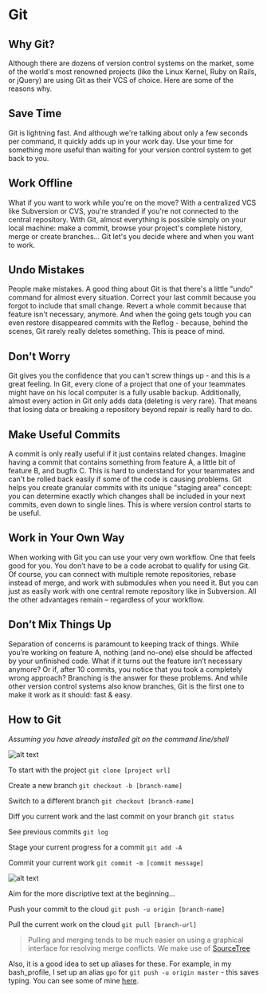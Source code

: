 # Git

## Why Git?

Although there are dozens of version control systems on the market, some of the world's most renowned projects (like the Linux Kernel, Ruby on Rails, or jQuery) are using Git as their VCS of choice. Here are some of the reasons why.

## Save Time

Git is lightning fast. And although we're talking about only a few seconds per command, it quickly adds up in your work day. Use your time for something more useful than waiting for your version control system to get back to you.

## Work Offline

What if you want to work while you're on the move? With a centralized VCS like Subversion or CVS, you're stranded if you're not connected to the central repository. With Git, almost everything is possible simply on your local machine: make a commit, browse your project's complete history, merge or create branches... Git let's you decide where and when you want to work.

## Undo Mistakes

People make mistakes. A good thing about Git is that there's a little "undo" command for almost every situation. Correct your last commit because you forgot to include that small change. Revert a whole commit because that feature isn't necessary, anymore. And when the going gets tough you can even restore disappeared commits with the Reflog - because, behind the scenes, Git rarely really deletes something. This is peace of mind.

## Don't Worry

Git gives you the confidence that you can't screw things up - and this is a great feeling. In Git, every clone of a project that one of your teammates might have on his local computer is a fully usable backup. Additionally, almost every action in Git only adds data (deleting is very rare). That means that losing data or breaking a repository beyond repair is really hard to do.

## Make Useful Commits

A commit is only really useful if it just contains related changes. Imagine having a commit that contains something from feature A, a little bit of feature B, and bugfix C. This is hard to understand for your teammates and can't be rolled back easily if some of the code is causing problems. Git helps you create granular commits with its unique "staging area" concept: you can determine exactly which changes shall be included in your next commits, even down to single lines. This is where version control starts to be useful.

## Work in Your Own Way

When working with Git you can use your very own workflow. One that feels good for you. You don’t have to be a code acrobat to qualify for using Git. Of course, you can connect with multiple remote repositories, rebase instead of merge, and work with submodules when you need it. But you can just as easily work with one central remote repository like in Subversion. All the other advantages remain – regardless of your workflow.

## Don’t Mix Things Up

Separation of concerns is paramount to keeping track of things. While you’re working on feature A, nothing (and no-one) else should be affected by your unfinished code. What if it turns out the feature isn’t necessary anymore? Or if, after 10 commits, you notice that you took a completely wrong approach? Branching is the answer for these problems. And while other version control systems also know branches, Git is the first one to make it work as it should: fast & easy.

## How to Git

*Assuming you have already installed git on the command line/shell*

![alt text](http://imgs.xkcd.com/comics/git.png
 "Really you just need a few")

To start with the project `git clone [project url]`

Create a new branch `git checkout -b [branch-name]`

Switch to a different branch `git checkout [branch-name]`

Diff you current work and the last commit on your branch `git status`

See previous commits `git log`

Stage your current progress for a commit `git add -A`

Commit your current work `git commit -m [commit message]`

![alt text](http://imgs.xkcd.com/comics/git_commit.png "Commit Messaging")

Aim for the more discriptive text at the beginning...

Push your commit to the cloud `git push -u origin [branch-name]`

Pull the current work on the cloud `git pull [branch-url]`

> Pulling and merging tends to be much easier on using a graphical interface for resolving merge conflicts. We make use of [SourceTree](https://www.atlassian.com/software/sourcetree)

Also, it is a good idea to set up aliases for these.  For example, in my bash_profile, I set up an alias `gpo` for `git push -u origin master` - this saves typing.  You can see some of mine [here](https://github.com/keldonia/Dotfiles).
